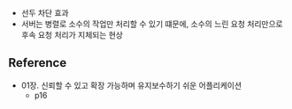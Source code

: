 - 선두 차단 효과
- 서버는 병렬로 소수의 작업만 처리할 수 있기 떄문에, 소수의 느린 요청 처리만으로 후속 요청 처리가 지체되는 현상

## Reference
- 01장. 신뢰할 수 있고 확장 가능하며 유지보수하기 쉬운 어플리케이션
	- p16